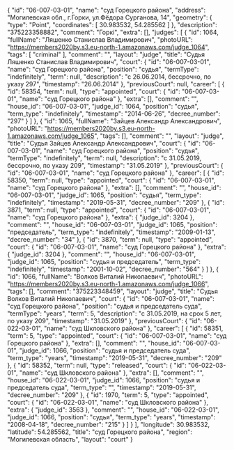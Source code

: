 {
    "id": "06-007-03-01",
    "name": "суд Горецкого района",
    "address": "Могилевская обл., г.Горки, ул.Фёдора Сурганова, 14",
    "geometry": {
        "type": "Point",
        "coordinates": [
            30.983532,
            54.285562
        ]
    },
    "description": "375223358882",
    "comment": "Горкі",
    "extra": [],
    "judges": [
        {
            "id": 1064,
            "fullName": "Ляшенко Станислав Владимирович",
            "photoURL": "https://members2020by.s3.eu-north-1.amazonaws.com/judge_1064",
            "tags": [
                "criminal"
            ],
            "comment": "",
            "layout": "judge",
            "title": "Судья Ляшенко Станислав Владимирович",
            "court": {
                "id": "06-007-03-01",
                "name": "суд Горецкого района",
                "position": "судья",
                "termType": "indefinitely",
                "term": null,
                "description": "c 26.06.2014, бессрочно, по указу 297",
                "timestamp": "26.06.2014"
            },
            "previousCourt": null,
            "career": [
                {
                    "id": 58354,
                    "term": null,
                    "type": "appointed",
                    "court": {
                        "id": "06-007-03-01",
                        "name": "суд Горецкого района"
                    },
                    "extra": [],
                    "comment": "",
                    "house_id": "06-007-03-01",
                    "judge_id": 1064,
                    "position": "судья",
                    "term_type": "indefinitely",
                    "timestamp": "2014-06-26",
                    "decree_number": "297"
                }
            ]
        },
        {
            "id": 1065,
            "fullName": "Зайцев Александр Александрович",
            "photoURL": "https://members2020by.s3.eu-north-1.amazonaws.com/judge_1065",
            "tags": [],
            "comment": "",
            "layout": "judge",
            "title": "Судья Зайцев Александр Александрович",
            "court": {
                "id": "06-007-03-01",
                "name": "суд Горецкого района",
                "position": "судья",
                "termType": "indefinitely",
                "term": null,
                "description": "c 31.05.2019, бессрочно, по указу 209",
                "timestamp": "31.05.2019"
            },
            "previousCourt": {
                "id": "06-007-03-01",
                "name": "суд Горецкого района"
            },
            "career": [
                {
                    "id": 58350,
                    "term": null,
                    "type": "appointed",
                    "court": {
                        "id": "06-007-03-01",
                        "name": "суд Горецкого района"
                    },
                    "extra": [],
                    "comment": "",
                    "house_id": "06-007-03-01",
                    "judge_id": 1065,
                    "position": "судья",
                    "term_type": "indefinitely",
                    "timestamp": "2019-05-31",
                    "decree_number": "209"
                },
                {
                    "id": 3871,
                    "term": null,
                    "type": "appointed",
                    "court": {
                        "id": "06-007-03-01",
                        "name": "суд Горецкого района"
                    },
                    "extra": {
                        "judge_id": 3204
                    },
                    "comment": "",
                    "house_id": "06-007-03-01",
                    "judge_id": 1065,
                    "position": "председатель",
                    "term_type": "indefinitely",
                    "timestamp": "2009-01-13",
                    "decree_number": "34"
                },
                {
                    "id": 3870,
                    "term": null,
                    "type": "appointed",
                    "court": {
                        "id": "06-007-03-01",
                        "name": "суд Горецкого района"
                    },
                    "extra": {
                        "judge_id": 3204
                    },
                    "comment": "",
                    "house_id": "06-007-03-01",
                    "judge_id": 1065,
                    "position": "судья и председатель",
                    "term_type": "indefinitely",
                    "timestamp": "2001-10-02",
                    "decree_number": "564"
                }
            ]
        },
        {
            "id": 1066,
            "fullName": "Волков Виталий Николаевич",
            "photoURL": "https://members2020by.s3.eu-north-1.amazonaws.com/judge_1066",
            "tags": [],
            "comment": "375223348459",
            "layout": "judge",
            "title": "Судья Волков Виталий Николаевич",
            "court": {
                "id": "06-007-03-01",
                "name": "суд Горецкого района",
                "position": "судья и председатель суда",
                "termType": "years",
                "term": 5,
                "description": "c 31.05.2019, на срок 5 лет, по указу 209",
                "timestamp": "31.05.2019"
            },
            "previousCourt": {
                "id": "06-022-03-01",
                "name": "суд Шкловского района"
            },
            "career": [
                {
                    "id": 58351,
                    "term": 5,
                    "type": "appointed",
                    "court": {
                        "id": "06-007-03-01",
                        "name": "суд Горецкого района"
                    },
                    "extra": [],
                    "comment": "",
                    "house_id": "06-007-03-01",
                    "judge_id": 1066,
                    "position": "судья и председатель суда",
                    "term_type": "years",
                    "timestamp": "2019-05-31",
                    "decree_number": "209"
                },
                {
                    "id": 58352,
                    "term": null,
                    "type": "released",
                    "court": {
                        "id": "06-022-03-01",
                        "name": "суд Шкловского района"
                    },
                    "extra": [],
                    "comment": "",
                    "house_id": "06-022-03-01",
                    "judge_id": 1066,
                    "position": "судья и председатель суда",
                    "term_type": "",
                    "timestamp": "2019-05-31",
                    "decree_number": "209"
                },
                {
                    "id": 1970,
                    "term": 5,
                    "type": "appointed",
                    "court": {
                        "id": "06-022-03-01",
                        "name": "суд Шкловского района"
                    },
                    "extra": {
                        "judge_id": 3563
                    },
                    "comment": "",
                    "house_id": "06-022-03-01",
                    "judge_id": 1066,
                    "position": "судья",
                    "term_type": "years",
                    "timestamp": "2008-04-18",
                    "decree_number": "215"
                }
            ]
        }
    ],
    "longitude": 30.983532,
    "latitude": 54.285562,
    "title": "суд Горецкого района",
    "region": "Могилевская область",
    "layout": "court"
}